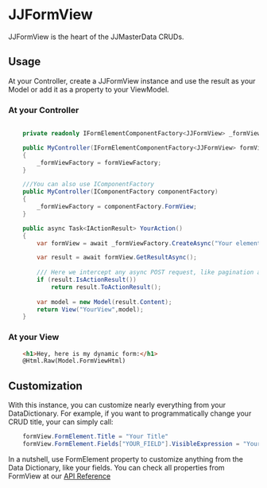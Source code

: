 # JJFormView

JJFormView is the heart of the JJMasterData CRUDs. 

## Usage

At your Controller, create a JJFormView instance and use the result as your Model or add it as a property to your ViewModel.
### At your Controller

```csharp

    private readonly IFormElementComponentFactory<JJFormView> _formViewFactory;

    public MyController(IFormElementComponentFactory<JJFormView> formViewFactory)
    {
        _formViewFactory = formViewFactory;
    }

    ///You can also use IComponentFactory
    public MyController(IComponentFactory componentFactory)
    {
        _formViewFactory = componentFactory.FormView;
    }

    public async Task<IActionResult> YourAction()
    {
        var formView = await _formViewFactory.CreateAsync("Your element name");

        var result = await formView.GetResultAsync();
        
        /// Here we intercept any async POST request, like pagination and search boxes.
        if (result.IsActionResult())
            return result.ToActionResult();
        
        var model = new Model(result.Content);
        return View("YourView",model);
    }
```

### At your View

```html
    <h1>Hey, here is my dynamic form:</h1>
    @Html.Raw(Model.FormViewHtml)
```

## Customization

With this instance, you can customize nearly everything from your DataDictionary. For example,
if you want to programmatically change your CRUD title, your can simply call:

```csharp
    formView.FormElement.Title = "Your Title"
    formView.FormElement.Fields["YOUR_FIELD"].VisibleExpression = "YourLogicHere"
```

In a nutshell, use FormElement property to customize anything from the Data Dictionary, like your fields. 
You can check all properties from FormView at our [API Reference](https://portal.jjconsulting.com.br/jjdoc/lib/JJMasterData.Core.UI.JJFormView.html)
